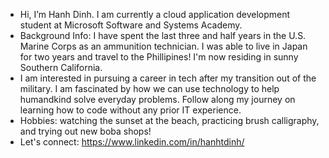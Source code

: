 - Hi, I’m Hanh Dinh. I am currently a cloud application development student at Microsoft Software and Systems Academy. 
- Background Info: I have spent the last three and half years in the U.S. Marine Corps as an ammunition technician. I was able to live in Japan for two years and travel to the    Phillipines! I'm now residing in sunny Southern California.
- I am interested in pursuing a career in tech after my transition out of the military. I am fascinated by how we can use technology to help humandkind solve everyday problems. Follow along my journey on learning how to code without any prior IT experience.
- Hobbies: watching the sunset at the beach, practicing brush calligraphy, and trying out new boba shops!
- Let's connect: https://www.linkedin.com/in/hanhtdinh/


